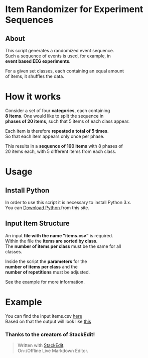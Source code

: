 # Item Randomizer for Experiment Sequences

## About

This script generates a randomized event sequence.\
Such a sequence of events is used, for example, in\
**event based EEG experiments**.

For a given set classes, each containing an equal amount\
of items, it shuffles the data.

# How it works

Consider a set of four **categories**, each containing\
**8 Items**. One would like to split the sequence in\
**phases of 20 items**, such that 5 items of each class appear.

Each item is therefore **repeated a total of 5 times**.\
So that each item appears only once per phase.

This results in a **sequence of 160 items** with 8 phases of\
20 items each, with 5 different items from each class.

# Usage

## Install Python

In order to use this script it is necessary to install Python 3.x.\
You can [Download Python ](https://www.python.org/downloads/) from this site.

## Input Item Structure

An input **file with the name "items.csv"** is required.\
Within the file the **items are sorted by class**.\
The **number of items per class** must be the same for all\
classes.

Inside the script the **parameters** for the\
**number of items per class** and the\
**number of repetitions** must be adjusted.

See the example for more information.


# Example

You can find the input items.csv [here](https://github.com/lksmllr/simple_item_randomizer/tree/master/items)\
Based on that the output will look like [this](https://github.com/lksmllr/simple_item_randomizer/tree/master/perms)




### Thanks to the creators of StackEdit!

> Written with [StackEdit](https://stackedit.io/).\
> On-/Offline Live Markdown Editor.

